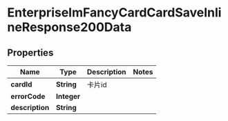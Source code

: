 # EnterpriseImFancyCardCardSaveInlineResponse200Data

## Properties
Name | Type | Description | Notes
------------ | ------------- | ------------- | -------------
**cardId** | **String** | 卡片id | 
**errorCode** | **Integer** |  | 
**description** | **String** |  | 

